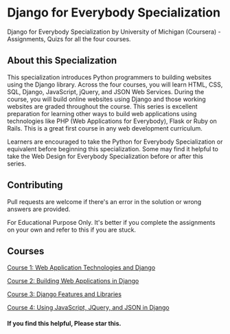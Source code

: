 # Django for Everybody Specialization 

Django for Everybody Specialization by University of Michigan (Coursera) - Assignments, Quizs for all the four courses.

## About this Specialization

This specialization introduces Python programmers to building websites using the Django library. Across the four courses, you will learn HTML, CSS, SQL, Django, JavaScript, jQuery, and JSON Web Services. During the course, you will build online websites using Django and those working websites are graded throughout the course. This series is excellent preparation for learning other ways to build web applications using technologies like PHP (Web Applications for Everybody), Flask or Ruby on Rails. This is a great first course in any web development curriculum.

Learners are encouraged to take the Python for Everybody Specialization or equivalent before beginning this specialization. Some may find it helpful to take the Web Design for Everybody Specialization before or after this series.


## Contributing
Pull requests are welcome if there's an error in the solution or wrong answers are provided. 

For Educational Purpose Only. It's better if you complete the assignments on your own and refer to this if you are stuck. 


## Courses
[Course 1: Web Application Technologies and Django]()

[Course 2: Building Web Applications in Django]()

[Course 3: Django Features and Libraries]()

[Course 4: Using JavaScript, JQuery, and JSON in Django]()

#### If you find this helpful, Please star this.
